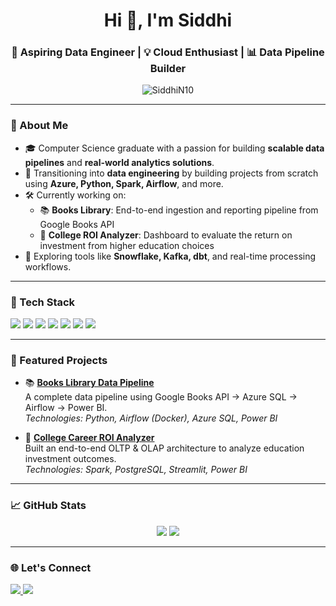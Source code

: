 <h1 align="center">Hi 👋, I'm Siddhi </h1>
<h3 align="center">🚀 Aspiring Data Engineer | 💡 Cloud Enthusiast | 📊 Data Pipeline Builder</h3>

<p align="center">
  <img src="https://komarev.com/ghpvc/?username=SiddhiN10&label=Profile%20views&color=0e75b6&style=flat" alt="SiddhiN10" />
</p>

---

### 🌟 About Me

- 🎓 Computer Science graduate with a passion for building **scalable data pipelines** and **real-world analytics solutions**.
- 🔁 Transitioning into **data engineering** by building projects from scratch using **Azure, Python, Spark, Airflow**, and more.
- 🛠️ Currently working on:
  - 📚 **Books Library**: End-to-end ingestion and reporting pipeline from Google Books API
  - 🏫 **College ROI Analyzer**: Dashboard to evaluate the return on investment from higher education choices
- 🌱 Exploring tools like **Snowflake, Kafka, dbt**, and real-time processing workflows.

---

### 🧰 Tech Stack

<p align="left">
  <img src="https://img.shields.io/badge/Azure-0089D6?style=for-the-badge&logo=microsoftazure&logoColor=white"/>
  <img src="https://img.shields.io/badge/Spark-FDEE21?style=for-the-badge&logo=apachespark&logoColor=black"/>
  <img src="https://img.shields.io/badge/Airflow-017CEE?style=for-the-badge&logo=apacheairflow&logoColor=white"/>
  <img src="https://img.shields.io/badge/Snowflake-56B9EB?style=for-the-badge&logo=snowflake&logoColor=white"/>
  <img src="https://img.shields.io/badge/Power BI-F2C811?style=for-the-badge&logo=powerbi&logoColor=black"/>
  <img src="https://img.shields.io/badge/Python-3776AB?style=for-the-badge&logo=python&logoColor=white"/>
  <img src="https://img.shields.io/badge/Docker-2496ED?style=for-the-badge&logo=docker&logoColor=white"/>
</p>

---

### 🚀 Featured Projects

- 📚 [**Books Library Data Pipeline**](https://github.com/SiddhiN10/books-data-pipeline-dashboard)  
  A complete data pipeline using Google Books API → Azure SQL → Airflow → Power BI.  
  _Technologies: Python, Airflow (Docker), Azure SQL, Power BI_

- 🏫 [**College Career ROI Analyzer**](https://github.com/SiddhiN10/college_career_ROI_analyzer)  
  Built an end-to-end OLTP & OLAP architecture to analyze education investment outcomes.  
  _Technologies: Spark, PostgreSQL, Streamlit, Power BI_

---

### 📈 GitHub Stats

<p align="center">
  <img src="https://github-readme-stats.vercel.app/api?username=SiddhiN10&show_icons=true&theme=tokyonight" />
  <img src="https://github-readme-streak-stats.herokuapp.com/?user=SiddhiN10&theme=tokyonight"/>
</p>

---

### 🌐 Let's Connect

<p>
  <a href="[https://www.linkedin.com/in/your-linkedin/](https://www.linkedin.com/in/siddhi-nair02/)" target="_blank">
    <img src="https://img.shields.io/badge/LinkedIn-0A66C2?style=for-the-badge&logo=linkedin&logoColor=white"/>
  </a>
  <a href="mailto:nairsiddhi01.ofc@gmail.com">
    <img src="https://img.shields.io/badge/Email-D14836?style=for-the-badge&logo=gmail&logoColor=white"/>
  </a>
</p>
